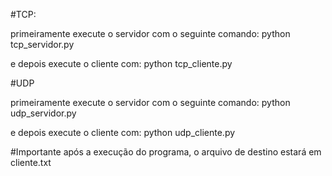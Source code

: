 #TCP:

primeiramente execute o servidor com o seguinte comando:
python tcp_servidor.py

e depois execute o cliente com: 
python tcp_cliente.py

#UDP

primeiramente execute o servidor com o seguinte comando:
python udp_servidor.py

e depois execute o cliente com: 
python udp_cliente.py

#Importante
após a execução do programa, o arquivo de destino estará em cliente.txt
